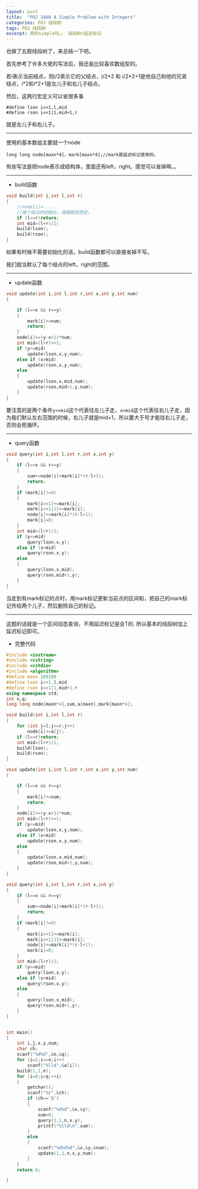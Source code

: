 ```yaml
---
layout: post
title:  "POJ 3468 A Simple Problem with Integers"
categories: POJ 线段树
tags: POJ 线段树
excerpt: 真的simple吗。。 线段树+延迟标记
---
```



也做了五题线段树了，来总结一下吧。

首先参考了许多大佬的写法后，我还是比较喜欢数组型的。

若i表示当前结点，则i/2表示它的父结点，i/2\*2 和 i/2\*2+1是他自己和他的兄弟结点，i\*2和i\*2+1是左儿子和右儿子结点。

然后，这两行宏定义可以省很多事

```
#define lson i<<1,l,mid
#define rson i<<1|1,mid+1,r

```

就是左儿子和右儿子。

***

使用的基本数组主要就一个node
```
long long node[maxn*4]，mark[maxn*4];//mark是延迟标记使用的。
```
有些写法是把node表示成结构体，里面还有left，right。感觉可以省掉啊。。
***
* build函数

```c++
void build(int i,int l,int r)
{
    //node[i]=......
    //每个结点的初始化，根据题目而定。
    if (l==r)return;
    int mid=(l+r)/2;
    build(lson);
    build(rson);
}
```

如果有时候不需要初始化的话，build函数都可以直接省掉不写。

我们就当默认了每个结点的left，right的范围。

***
* update函数

```c++
void update(int i,int l,int r,int x,int y,int num)
{

    if (l==x && r==y)
    {
        mark[i]+=num;
        return;
    }
    node[i]+=(y-x+1)*num;
    int mid=(l+r)>>1;
    if (y<=mid)
        update(lson,x,y,num);
    else if (x>mid)
        update(rson,x,y,num);
    else
    {
        update(lson,x,mid,num);
        update(rson,mid+1,y,num);
    }
}
```



要注意的是两个条件`y<=mid`这个代表往左儿子走，`x>mid`这个代表往右儿子走，因为我们默认左右范围的时候，右儿子就是mid+1，所以要大于号才能往右儿子走，否则会死循环。
***

* query函数

```c++
void query(int i,int l,int r,int x,int y)
{
    if (l==x && r==y)
    {
        sum+=node[i]+mark[i]*(r-l+1);
        return;
    }
    if (mark[i]!=0)
    {
        mark[i<<1]+=mark[i];
        mark[i<<1|1]+=mark[i];
        node[i]+=mark[i]*(r-l+1);
        mark[i]=0;
    }
    int mid=(l+r)/2;
    if (y<=mid)
        query(lson,x,y);
    else if (x>mid)
        query(rson,x,y);
    else
    {
        query(lson,x,mid);
        query(rson,mid+1,y);
    }
}
```
当走到有mark标记的点时，用mark标记更新当前点的区间和，把自己的mark标记传给两个儿子，然后删除自己的标记。

***

这题的话就是一个区间动态查询，不用延迟标记是会T的.
所以基本的线段树加上延迟标记即可。

* 完整代码

```c++
#include <iostream>
#include <cstring>
#include <cstdio>
#include <algorithm>
#define maxn 100100
#define lson i<<1,l,mid
#define rson i<<1|1,mid+1,r
using namespace std;
int n,q;
long long node[maxn*4],sum,a[maxn],mark[maxn*4];

void build(int i,int l,int r)
{
    for (int j=l;j<=r;j++)
        node[i]+=a[j];
    if (l==r)return;
    int mid=(l+r)/2;
    build(lson);
    build(rson);
}

void update(int i,int l,int r,int x,int y,int num)
{

    if (l==x && r==y)
    {
        mark[i]+=num;
        return;
    }
    node[i]+=(y-x+1)*num;
    int mid=(l+r)>>1;
    if (y<=mid)
        update(lson,x,y,num);
    else if (x>mid)
        update(rson,x,y,num);
    else
    {
        update(lson,x,mid,num);
        update(rson,mid+1,y,num);
    }
}

void query(int i,int l,int r,int x,int y)
{
    if (l==x && r==y)
    {
        sum+=node[i]+mark[i]*(r-l+1);
        return;
    }
    if (mark[i]!=0)
    {
        mark[i<<1]+=mark[i];
        mark[i<<1|1]+=mark[i];
        node[i]+=mark[i]*(r-l+1);
        mark[i]=0;
    }
    int mid=(l+r)/2;
    if (y<=mid)
        query(lson,x,y);
    else if (x>mid)
        query(rson,x,y);
    else
    {
        query(lson,x,mid);
        query(rson,mid+1,y);
    }
}


int main()
{
    int i,j,x,y,num;
    char ch;
    scanf("%d%d",&n,&q);
    for (i=1;i<=n;i++)
        scanf("%lld",&a[i]);
    build(1,1,n);
    for (i=0;i<q;++i)
    {
        getchar();
        scanf("%c",&ch);
        if (ch=='Q')
        {
            scanf("%d%d",&x,&y);
            sum=0;
            query(1,1,n,x,y);
            printf("%lld\n",sum);
        }
        else
        {
            scanf("%d%d%d",&x,&y,&num);
            update(1,1,n,x,y,num);
        }
    }
    return 0;

}
```
